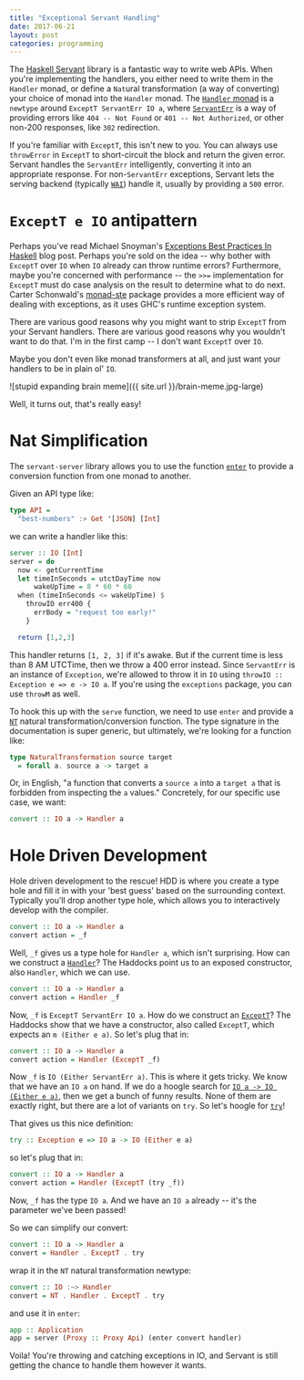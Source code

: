```yaml
---
title: "Exceptional Servant Handling"
date: 2017-06-21
layout: post
categories: programming
---
```


The [Haskell Servant](http://haskell-servant.readthedocs.io/en/stable/) library is a fantastic way to write web APIs.
When you're implementing the handlers, you either need to write them in the `Handler` monad, or define a `Nat`ural transformation (a way of converting) your choice of monad into the `Handler` monad.
The [`Handler` monad](http://haskell-servant.readthedocs.io/en/stable/tutorial/Server.html#the-handler-monad) is a `newtype` around `ExceptT ServantErr IO a`, where [`ServantErr`](https://hackage.haskell.org/package/servant-server-0.11/docs/Servant-Server.html#t:ServantErr) is a way of providing errors like `404 -- Not Found` or `401 -- Not Authorized`, or other non-200 responses, like `302` redirection.

If you're familiar with `ExceptT`, this isn't new to you.
You can always use `throwError` in `ExceptT` to short-circuit the block and return the given error.
Servant handles the `ServantErr` intelligently, converting it into an appropriate response.
For non-`ServantErr` exceptions, Servant lets the serving backend (typically [`WAI`](https://hackage.haskell.org/package/wai)) handle it, usually by providing a `500` error.

# `ExceptT e IO` antipattern

Perhaps you've read Michael Snoyman's [Exceptions Best Practices In Haskell](https://www.fpcomplete.com/blog/2016/11/exceptions-best-practices-haskell) blog post.
Perhaps you're sold on the idea -- why bother with `ExceptT` over `IO` when `IO` already can throw runtime errors?
Furthermore, maybe you're concerned with performance -- the `>>=` implementation for `ExceptT` must do case analysis on the result to determine what to do next.
Carter Schonwald's [monad-ste](https://hackage.haskell.org/package/monad-ste) package provides a more efficient way of dealing with exceptions, as it uses GHC's runtime exception system.

There are various good reasons why you might want to strip `ExceptT` from your Servant handlers.
There are various good reasons why you wouldn't want to do that.
I'm in the first camp -- I don't want `ExceptT` over `IO`.

Maybe you don't even like monad transformers at all, and just want your handlers to be in plain ol' `IO`.

![stupid expanding brain meme]({{ site.url }}/brain-meme.jpg-large)

Well, it turns out, that's really easy!

# Nat Simplification

The `servant-server` library allows you to use the function [`enter`](https://hackage.haskell.org/package/servant-server-0.11/docs/Servant-Server.html#g:5) to provide a conversion function from one monad to another.

Given an API type like:

```haskell
type API =
  "best-numbers" :> Get '[JSON] [Int]
```

we can write a handler like this:

```haskell
server :: IO [Int]
server = do
  now <- getCurrentTime
  let timeInSeconds = utctDayTime now
      wakeUpTime = 8 * 60 * 60
  when (timeInSeconds <= wakeUpTime) $
    throwIO err400 { 
      errBody = "request too early!" 
    }

  return [1,2,3]
```

This handler returns `[1, 2, 3]` if it's awake.
But if the current time is less than 8 AM UTCTime, then we throw a 400 error instead.
Since `ServantErr` is an instance of `Exception`, we're allowed to throw it in `IO` using `throwIO :: Exception e => e -> IO a`.
If you're using the `exceptions` package, you can use `throwM` as well.

To hook this up with the `serve` function, we need to use `enter` and provide a [`NT`](https://hackage.haskell.org/package/servant-server-0.11/docs/Servant-Server.html#t::-126--62-) natural transformation/conversion function.
The type signature in the documentation is super generic, but ultimately, we're looking for a function like:

```haskell
type NaturalTransformation source target
  = forall a. source a -> target a
```

Or, in English, "a function that converts a `source a` into a `target a` that is forbidden from inspecting the `a` values."
Concretely, for our specific use case, we want:

```haskell
convert :: IO a -> Handler a
```

# Hole Driven Development

Hole driven development to the rescue!
HDD is where you create a type hole and fill it in with your 'best guess' based on the surrounding context.
Typically you'll drop another type hole, which allows you to interactively develop with the compiler.

```haskell
convert :: IO a -> Handler a
convert action = _f
```

Well, `_f` gives us a type hole for `Handler a`, which isn't surprising.
How can we construct a [`Handler`](https://hackage.haskell.org/package/servant-server-0.11/docs/Servant-Server.html#t:Handler)?
The Haddocks point us to an exposed constructor, also `Handler`, which we can use.

```haskell
convert :: IO a -> Handler a
convert action = Handler _f
```

Now, `_f` is `ExceptT ServantErr IO a`.
How do we construct  an [`ExceptT`](https://hackage.haskell.org/package/mtl-2.2.1/docs/Control-Monad-Except.html#t:ExceptT)?
The Haddocks show that we have a constructor, also called `ExceptT`, which expects an `m (Either e a)`.
So let's plug that in:

```haskell
convert :: IO a -> Handler a
convert action = Handler (ExceptT _f)
```

Now `_f` is `IO (Either ServantErr a)`.
This is where it gets tricky.
We know that we have an `IO a` on hand.
If we do a hoogle search for [`IO a -> IO (Either e a)`](http://hoogle.haskell.org/?hoogle=IO+a+-%3E+IO+%28Either+ServantErr+a%29&scope=set%3Astackage), then we get a bunch of funny results.
None of them are exactly right, but there are a lot of variants on `try`.
So let's hoogle for [`try`](http://hoogle.haskell.org/?hoogle=try&scope=set%3Astackage)!

That gives us this nice definition:

```haskell
try :: Exception e => IO a -> IO (Either e a)
```

so let's plug that in:

```haskell
convert :: IO a -> Handler a
convert action = Handler (ExceptT (try _f))
```

Now, `_f` has the type `IO a`.
And we have an `IO a` already -- it's the parameter we've been passed!

So we can simplify our convert:

```haskell
convert :: IO a -> Handler a
convert = Handler . ExceptT . try
```

wrap it in the `NT` natural transformation newtype:

```haskell
convert :: IO :~> Handler
convert = NT . Handler . ExceptT . try
```


and use it in `enter`:

```haskell
app :: Application
app = server (Proxy :: Proxy Api) (enter convert handler)
```

Voila! You're throwing and catching exceptions in IO, and Servant is still getting the chance to handle them however it wants.
